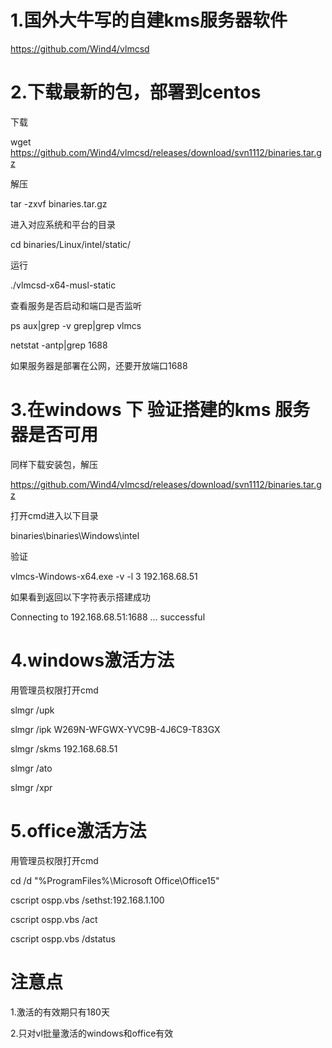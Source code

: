 # 1.国外大牛写的自建kms服务器软件

https://github.com/Wind4/vlmcsd


# 2.下载最新的包，部署到centos

下载

wget https://github.com/Wind4/vlmcsd/releases/download/svn1112/binaries.tar.gz

解压

tar -zxvf binaries.tar.gz

进入对应系统和平台的目录

cd binaries/Linux/intel/static/

运行

./vlmcsd-x64-musl-static

查看服务是否启动和端口是否监听

ps aux|grep -v grep|grep vlmcs

netstat -antp|grep 1688

如果服务器是部署在公网，还要开放端口1688

# 3.在windows 下 验证搭建的kms 服务器是否可用

同样下载安装包，解压

https://github.com/Wind4/vlmcsd/releases/download/svn1112/binaries.tar.gz

打开cmd进入以下目录

binaries\binaries\Windows\intel

验证

vlmcs-Windows-x64.exe -v -l 3 192.168.68.51

如果看到返回以下字符表示搭建成功

Connecting to 192.168.68.51:1688 ... successful

# 4.windows激活方法

用管理员权限打开cmd

slmgr /upk

slmgr /ipk W269N-WFGWX-YVC9B-4J6C9-T83GX

slmgr /skms 192.168.68.51

slmgr /ato

slmgr /xpr

# 5.office激活方法

用管理员权限打开cmd

cd /d "%ProgramFiles%\Microsoft Office\Office15"

cscript ospp.vbs /sethst:192.168.1.100

cscript ospp.vbs /act

cscript ospp.vbs /dstatus

# 注意点

1.激活的有效期只有180天

2.只对vl批量激活的windows和office有效






























